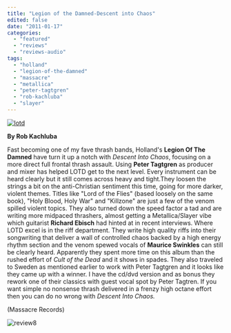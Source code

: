 ```yaml
---
title: "Legion of the Damned-Descent into Chaos"
edited: false
date: "2011-01-17"
categories:
  - "featured"
  - "reviews"
  - "reviews-audio"
tags:
  - "holland"
  - "legion-of-the-damned"
  - "massacre"
  - "metallica"
  - "peter-tagtgren"
  - "rob-kachluba"
  - "slayer"
---
```


[![](http://www.hellbound.ca/wp-content/uploads/2011/01/lotd.jpg "lotd")](http://www.hellbound.ca/wp-content/uploads/2011/01/lotd.jpg)

**By Rob Kachluba**

Fast becoming one of my fave thrash bands, Holland's **Legion Of The Damned** have turn it up a notch with _Descent Into Chaos_, focusing on a more direct full frontal thrash assault. Using **Peter Tagtgren** as producer and mixer has helped LOTD get to the next level. Every instrument can be heard clearly but it still comes across heavy and tight.They loosen the strings a bit on the anti-Christian sentiment this time, going for more darker, violent themes. Titles like "Lord of the Flies" (based loosely on the same book), "Holy Blood, Holy War" and "Killzone" are just a few of the venom spilled violent topics. They also turned down the speed factor a tad and are writing more midpaced thrashers, almost getting a Metallica/Slayer vibe which guitarist **Richard Ebisch** had hinted at in recent interviews. Where LOTD excel is in the riff department. They write high quality riffs into their songwriting that deliver a wall of controlled chaos backed by a high energy rhythm section and the venom spewed vocals of **Maurice Swinkles** can still be clearly heard. Apparently they spent more time on this album than the rushed effort of _Cult of the Dead_ and it shows in spades. They also traveled to Sweden as mentioned earlier to work with Peter Tagtgren and it looks like they came up with a winner. I have the cd/dvd version and as bonus they rework one of their classics with guest vocal spot by Peter Tagtren. If you want simple no nonsense thrash delivered in a frenzy high octane effort then you can do no wrong with _Descent Into Chaos._

(Massacre Records)

![](http://www.hellbound.ca/wp-content/uploads/2009/07/review8.png "review8")
